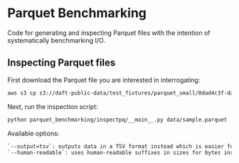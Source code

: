 # Parquet Benchmarking

Code for generating and inspecting Parquet files with the intention of systematically benchmarking I/O.

## Inspecting Parquet files

First download the Parquet file you are interested in interrogating:

```bash
aws s3 cp s3://daft-public-data/test_fixtures/parquet_small/0dad4c3f-da0d-49db-90d8-98684571391b-0.parquet data/sample.parquet
```

Next, run the inspection script:

```bash
python parquet_benchmarking/inspectpq/__main__.py data/sample.parquet
```

Available options:

```bash
`--output=tsv`: outputs data in a TSV format instead which is easier for copying data into a spreadsheet
`--human-readable`: uses human-readable suffixes in sizes for bytes instead, which is easier to read in a spreadsheet
```
